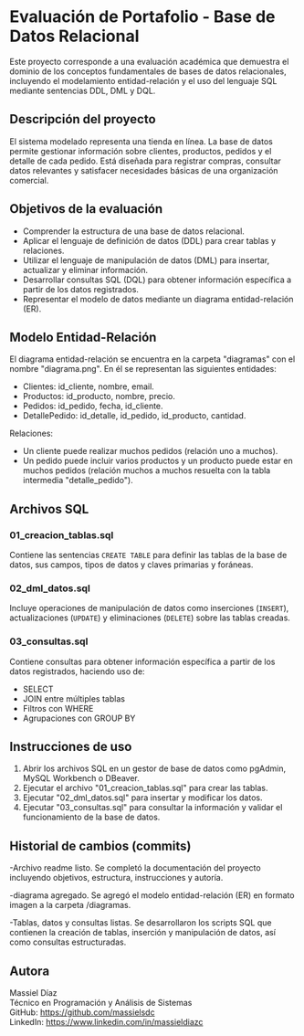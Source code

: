 # Evaluación de Portafolio - Base de Datos Relacional

Este proyecto corresponde a una evaluación académica que demuestra el dominio de los conceptos fundamentales de bases de datos relacionales, incluyendo el modelamiento entidad-relación y el uso del lenguaje SQL mediante sentencias DDL, DML y DQL.

## Descripción del proyecto

El sistema modelado representa una tienda en línea. La base de datos permite gestionar información sobre clientes, productos, pedidos y el detalle de cada pedido. Está diseñada para registrar compras, consultar datos relevantes y satisfacer necesidades básicas de una organización comercial.

## Objetivos de la evaluación

- Comprender la estructura de una base de datos relacional.
- Aplicar el lenguaje de definición de datos (DDL) para crear tablas y relaciones.
- Utilizar el lenguaje de manipulación de datos (DML) para insertar, actualizar y eliminar información.
- Desarrollar consultas SQL (DQL) para obtener información específica a partir de los datos registrados.
- Representar el modelo de datos mediante un diagrama entidad-relación (ER).

## Modelo Entidad-Relación

El diagrama entidad-relación se encuentra en la carpeta "diagramas" con el nombre "diagrama.png". En él se representan las siguientes entidades:

- Clientes: id_cliente, nombre, email.
- Productos: id_producto, nombre, precio.
- Pedidos: id_pedido, fecha, id_cliente.
- DetallePedido: id_detalle, id_pedido, id_producto, cantidad.

Relaciones:

- Un cliente puede realizar muchos pedidos (relación uno a muchos).
- Un pedido puede incluir varios productos y un producto puede estar en muchos pedidos (relación muchos a muchos resuelta con la tabla intermedia "detalle_pedido").


## Archivos SQL

### 01_creacion_tablas.sql

Contiene las sentencias `CREATE TABLE` para definir las tablas de la base de datos, sus campos, tipos de datos y claves primarias y foráneas.

### 02_dml_datos.sql

Incluye operaciones de manipulación de datos como inserciones (`INSERT`), actualizaciones (`UPDATE`) y eliminaciones (`DELETE`) sobre las tablas creadas.

### 03_consultas.sql

Contiene consultas para obtener información específica a partir de los datos registrados, haciendo uso de:
- SELECT
- JOIN entre múltiples tablas
- Filtros con WHERE
- Agrupaciones con GROUP BY

## Instrucciones de uso

1. Abrir los archivos SQL en un gestor de base de datos como pgAdmin, MySQL Workbench o DBeaver.
2. Ejecutar el archivo "01_creacion_tablas.sql" para crear las tablas.
3. Ejecutar "02_dml_datos.sql" para insertar y modificar los datos.
4. Ejecutar "03_consultas.sql" para consultar la información y validar el funcionamiento de la base de datos.

## Historial de cambios (commits)

-Archivo readme listo.
Se completó la documentación del proyecto incluyendo objetivos, estructura, instrucciones y autoría.

-diagrama agregado.
Se agregó el modelo entidad-relación (ER) en formato imagen a la carpeta /diagramas.

-Tablas, datos y consultas listas.
Se desarrollaron los scripts SQL que contienen la creación de tablas, inserción y manipulación de datos, así como consultas estructuradas.



## Autora
Massiel Díaz  
Técnico en Programación y Análisis de Sistemas  
GitHub: https://github.com/massielsdc  
LinkedIn: https://www.linkedin.com/in/massieldiazc

